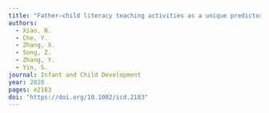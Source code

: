 ```yaml
---
title: "Father–child literacy teaching activities as a unique predictor of Chinese preschool children's word reading skills"
authors:
  - Xiao, N.
  - Che, Y.
  - Zhang, X.
  - Song, Z.
  - Zhang, Y.
  - Yin, S.
journal: Infant and Child Development
year: 2020
pages: e2183
doi: "https://doi.org/10.1002/icd.2183"
---
```


